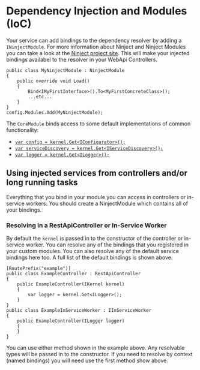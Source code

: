 # Dependency Injection and Modules (IoC)

Your service can add bindings to the dependency resolver by adding a ```INinjectModule```.
For more information about Ninject and Ninject Modules you can take a look at the [Ninject project site](http://www.ninject.org/).
This will make your injected bindings availabel to the resolver in your WebApi Controllers.

```
public class MyNinjectModule : NinjectModule
{
    public override void Load()
    {
        Bind<IMyFirstInterface>().To<MyFirstConcreteClass>();
        ...etc...
    }
}
config.Modules.Add(MyNinjectModule);
```

The ```CoreModule``` binds access to some default implementations of common functionality:

- [```var config = kernel.Get<IConfigurator>();```](https://github.com/markjose/cosella-microservice-framework/blob/master/Cosella.Framework.Core/Configuration/IConfigurator.cs)
- [```var serviceDiscovery = kernel.Get<IServiceDiscovery>();```](https://github.com/markjose/cosella-microservice-framework/blob/master/Cosella.Framework.Client/Interfaces/IServiceDiscovery.cs)
- [```var logger = kernel.Get<ILogger>();```](https://github.com/markjose/cosella-microservice-framework/blob/master/Cosella.Framework.Core/Logging/ILogger.cs)


## Using injected services from controllers and/or long running tasks

Everything that you bind in your module you can access in controllers or in-service workers.
You should create a NinjectModule which contains all of your bindings.

### Resolving in a RestApiController or In-Service Worker

By default the ```kernel``` is passed in to the constructor of the controller or in-service worker. 
You can resolve any of the bindings that you registered in your custom modules.
You can also resolve any of the default service bindings here too. A full list of the default bindings is shown above.

```
[RoutePrefix("example")]
public class ExampleController : RestApiController
{
    public ExampleController(IKernel kernel) 
    {
        var logger = kernel.Get<ILogger>();
    }
}
public class ExampleInServiceWorker : IInServiceWorker
{
    public ExampleController(ILogger logger) 
    {
    }
}
```

You can use either method shown in the example above. Any resolvable types will be passed in to the constructor.
If you need to resolve by context (named bindings) you will need use the first method show above.